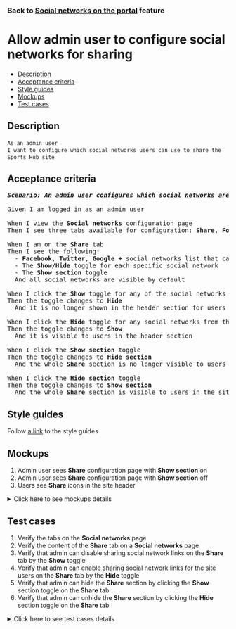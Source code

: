 ### Back to [Social networks on the portal](../../) feature

# Allow admin user to configure social networks for sharing

- [Description](#description)
- [Acceptance criteria](#acceptance-criteria)
- [Style guides](#style-guides)
- [Mockups](#mockups)
- [Test cases](#test-cases)

## Description

    As an admin user
    I want to configure which social networks users can use to share the Sports Hub site

## Acceptance criteria

<pre>
<b><i>Scenario: An admin user configures which social networks are to be shared</i></b>

Given I am logged in as an admin user

When I view the <b>Social networks</b> configuration page
Then I see three tabs available for configuration: <b>Share</b>, <b>Follow</b>, <b>Log in/Sign up</b>

When I am on the <b>Share</b> tab
Then I see the following:
  - <b>Facebook</b>, <b>Twitter</b>, <b>Google +</b> social networks list that can be used for sharing a Sports Hub page
  - The <b>Show/Hide</b> toggle for each specific social network
  - The <b>Show section</b> toggle
  And all social networks are visible by default

When I click the <b>Show</b> toggle for any of the social networks from the list
Then the toggle changes to <b>Hide</b>
  And it is no longer shown in the header section for users

When I click the <b>Hide</b> toggle for any social networks from the list
Then the toggle changes to <b>Show</b>
  And it is visible to users in the header section

When I click the <b>Show section</b> toggle
Then the toggle changes to <b>Hide section</b>
  And the whole <b>Share</b> section is no longer visible to users in the site header

When I click the <b>Hide section</b> toggle
Then the toggle changes to <b>Show section</b>
  And the whole <b>Share</b> section is visible to users in the site header
</pre>

## Style guides

Follow [a link](https://www.figma.com/proto/0zkkf5WC77OSpvyD6YXpFE/Style-guides?page-id=0%3A1&node-id=19%3A5368&viewport=266%2C48%2C0.54&scaling=min-zoom&starting-point-node-id=19%3A5368) to the style guides

## Mockups

1. Admin user sees <b>Share</b> configuration page with <b>Show section</b> on
2. Admin user sees <b>Share</b> configuration page with <b>Show section</b> off
3. Users see <b>Share</b> icons in the site header

<details>
  <summary>Click here to see mockups details</summary>

**1. Admin user sees Share configuration page with Show section on:**

![Admin user sees Share configuration page with Show section on](/sports_hub_portal/web_application_features/social_networks/images/sharing_configuration_page.png)

**2. Admin user sees Share configuration page with Show section off:**

![Admin user sees Share configuration page with Show section off](/sports_hub_portal/web_application_features/social_networks/images/sharing_configuration_page_section_off.png)

**3. Users see Share icons in the site header:**

![Users see Share icons in the site header](/sports_hub_portal/web_application_features/social_networks/images/share_and_follow_on_page.png)

</details>

## Test cases

1. Verify the tabs on the <b>Social networks</b> page
2. Verify the content of the <b>Share</b> tab on a <b>Social networks</b> page
3. Verify that admin can disable sharing social network links on the <b>Share</b> tab by the <b>Show</b> toggle
4. Verify that admin can enable sharing social network links for the site users on the <b>Share</b> tab by the <b>Hide</b> toggle
5. Verify that admin can hide the <b>Share</b> section by clicking the <b>Show</b> section toggle on the <b>Share</b> tab
6. Verify that admin can unhide the <b>Share</b> section by clicking the <b>Hide</b> section toggle on the <b>Share</b> tab

<details>
  <summary>Click here to see test cases details</summary>

### **#1. Verify the tabs on the Social networks page**

|Preconditions|Steps|Expected result
--------------|-----|----------
|- Log in with admin account</br>- Go to the <b>Social networks</b> configuration page|1) Examine the tabs on the page|1) There are three tabs: <b>Share</b>, <b>Follow</b>, <b>Log in/Sign up</b>. The <b>Share</b> tab is active by default|

### **#2. Verify the content of the Share tab on a Social networks page**

|Preconditions|Steps|Expected result
--------------|-----|----------
|- Log in with admin account</br>- Go to the <b>Social networks</b> configuration page|1) Examine the content on the <b>Share</b> tab|1) There is a social network list: <b>Facebook</b>, <b>Twitter</b>, <b>Google +</b>, <b>YouTube</b>. The <b>Show/Hide</b> toggle to activate/deactivate a social network and the <b>Show section</b> toggle|

### **#3. Verify that admin can disable sharing social network links on the Share tab by the Show toggle**

|Preconditions|Steps|Expected result
--------------|-----|----------
|- Log in with admin account</br>- Go to the <b>Social networks</b> configuration page > <b>Share</b> tab|1) Click the <b>Show</b> toggle to disable any social network from the list</br>2) Log out of admin account</br>3) Log in with user account</br>4) Check if the disabled sharing social network is not visible to site users|1) The toggle changed to <b>Hide</b></br>4) The disabled social network is not available|

### **#4. Verify that admin can enable sharing social network links for the site users on the Share tab by the Hide toggle**

|Preconditions|Steps|Expected result
--------------|-----|----------
|- Log in with admin account</br>- Go to the <b>Social networks</b> configuration page > <b>Share</b> tab</br>- Some social networks are disabled|1) Click the <b>Hide</b> toggle to enable disabled social network from the list</br>2) Log out of admin account</br>3) Log in with user account</br>4) Check if the enabled social network is visible to site users|1) The toggle changed to <b>Show</b></br>4) The enabled social network is available for sharing|

### **#5. Verify that admin can hide the Share section by clicking the Show section toggle on the Share tab**

|Preconditions|Steps|Expected result
--------------|-----|----------
|- Log in with admin account</br>- Go to the <b>Social networks</b> configuration page > <b>Share</b> tab</br>- The <b>Show section</b> toggle is active|1) Click the <b>Show section</b> toggle</br>2) Log out of admin account</br>3) Log in with user account</br>4) Check if <b>Share</b> section is present|1) The toggle changed to <b>Hide section</b></br>4) The <b>Share</b> section is not visible to users|

### **#6. Verify that admin can unhide the Share section by clicking the Hide section toggle on the Share tab**

|Preconditions|Steps|Expected result
--------------|-----|----------
|- Log in with admin account</br>- Go to the <b>Social networks</b> configuration page > <b>Share</b> tab</br>- The <b>Hide section</b> toggle is shown|1) Click the <b>Hide section</b> toggle</br>2) Log out of admin account</br>3) Log in with user account</br>4) Check if <b>Share</b> section is present|1) The toggle changed to <b>Show section</b></br>4) The <b>Share</b> section is visible to users|

</details>
